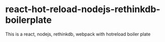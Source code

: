 # react-hot-reload-nodejs-rethinkdb-boilerplate
This is a react,  nodejs, rethinkdb, webpack with hotreload boiler plate 

